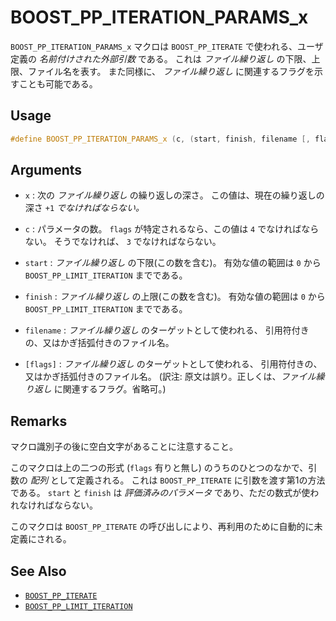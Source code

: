 # BOOST_PP_ITERATION_PARAMS_x

`BOOST_PP_ITERATION_PARAMS_x` マクロは `BOOST_PP_ITERATE` で使われる、ユーザ定義の *名前付けされた外部引数* である。
これは *ファイル繰り返し* の下限、上限、ファイル名を表す。
また同様に、 *ファイル繰り返し* に関連するフラグを示すことも可能である。

## Usage

```cpp
#define BOOST_PP_ITERATION_PARAMS_x (c, (start, finish, filename [, flags]))
```

## Arguments

- `x` :
	次の *ファイル繰り返し* の繰り返しの深さ。
	この値は、現在の繰り返しの深さ `+1` *でなければならない。*

- `c` :
	パラメータの数。
	`flags` が特定されるなら、この値は `4` でなければならない。
	そうでなければ、 `3` でなければならない。

- `start` :
	*ファイル繰り返し* の下限(この数を含む)。
	有効な値の範囲は `0` から `BOOST_PP_LIMIT_ITERATION` までである。

- `finish` :
	*ファイル繰り返し* の上限(この数を含む)。
	有効な値の範囲は `0` から `BOOST_PP_LIMIT_ITERATION` までである。

- `filename` :
	*ファイル繰り返し* のターゲットとして使われる、
	引用符付きの、又はかぎ括弧付きのファイル名。

- `[flags]` :
	*ファイル繰り返し* のターゲットとして使われる、
	引用符付きの、又はかぎ括弧付きのファイル名。
	(訳注: 原文は誤り。正しくは、*ファイル繰り返し* に関連するフラグ。省略可。)

## Remarks

マクロ識別子の後に空白文字があることに注意すること。

このマクロは上の二つの形式 (`flags` 有りと無し) のうちのひとつのなかで、引数の *配列* として定義される。
これは `BOOST_PP_ITERATE` に引数を渡す第1の方法である。
`start` と `finish` は *評価済みのパラメータ* であり、ただの数式が使われなければならない。

このマクロは `BOOST_PP_ITERATE` の呼び出しにより、再利用のために自動的に未定義にされる。

## See Also

- [`BOOST_PP_ITERATE`](iterate.md)
- [`BOOST_PP_LIMIT_ITERATION`](limit_iteration.md)

